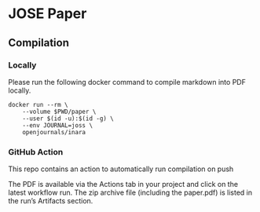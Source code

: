 # JOSE Paper


## Compilation

### Locally

Please run the following docker command to compile markdown into PDF locally.



```
docker run --rm \
    --volume $PWD/paper \
    --user $(id -u):$(id -g) \
    --env JOURNAL=joss \
    openjournals/inara
```

### GitHub Action

This repo contains an action to automatically run compilation on push

The PDF is available via the Actions tab in your project and click on the latest workflow run. The zip archive file (including the paper.pdf) is listed in the run’s Artifacts section.
